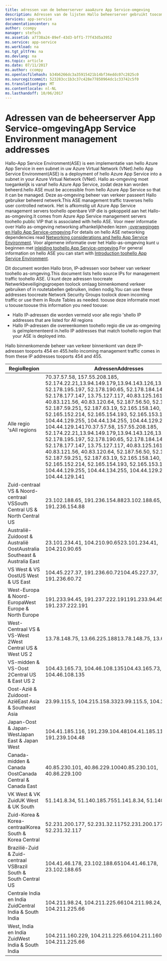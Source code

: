 ```yaml
---
title: adressen van de beheerserver aaaAzure App Service-omgeving
description: Adressen van de lijsten Hallo beheerserver gebruikt toocommand een App-serviceomgeving
services: app-service
documentationcenter: na
author: ccompy
manager: stefsch
ms.assetid: a7738a24-89ef-43d3-bff1-77f43d5a3952
ms.service: app-service
ms.workload: na
ms.tgt_pltfrm: na
ms.devlang: na
ms.topic: article
ms.date: 07/11/2017
ms.author: ccompy
ms.openlocfilehash: b34b6266dc3a35915421b14bf34eddc07c2825c0
ms.sourcegitcommit: 523283cc1b3c37c428e77850964dc1c33742c5f0
ms.translationtype: MT
ms.contentlocale: nl-NL
ms.lasthandoff: 10/06/2017
---
```

# <a name="app-service-environment-management-addresses"></a><span data-ttu-id="e6828-103">Adressen van de beheerserver App Service-omgeving</span><span class="sxs-lookup"><span data-stu-id="e6828-103">App Service Environment management addresses</span></span>

<span data-ttu-id="e6828-104">Hallo-App Service Environment(ASE) is een implementatie van hello Azure App Service in een subnet in uw Azure Virtual Network (VNet).</span><span class="sxs-lookup"><span data-stu-id="e6828-104">hello App Service Environment(ASE) is a deployment of hello Azure App Service into a subnet in your Azure Virtual Network (VNet).</span></span>  <span data-ttu-id="e6828-105">Hallo as-omgeving moet toegankelijk is vanaf hello Azure App Service, zodat deze kan worden beheerd.</span><span class="sxs-lookup"><span data-stu-id="e6828-105">hello ASE must be accessible from hello Azure App Service so that it can be managed.</span></span>  <span data-ttu-id="e6828-106">Deze as-omgeving beheer van verkeer passeert Hallo gebruiker beheerd netwerk.</span><span class="sxs-lookup"><span data-stu-id="e6828-106">This ASE management traffic traverses hello user controlled network.</span></span>  <span data-ttu-id="e6828-107">Het is afkomstig uit Azure App Service management servers toohello openbare VIP die is gekoppeld aan het Hallo-as-omgeving.</span><span class="sxs-lookup"><span data-stu-id="e6828-107">It comes from Azure App Service management servers toohello public VIP that is associated with hello ASE.</span></span>  <span data-ttu-id="e6828-108">Voor meer informatie over Hallo as-omgeving networking afhankelijkheden lezen [-overwegingen en Hallo App Service-omgeving][networking].</span><span class="sxs-lookup"><span data-stu-id="e6828-108">For details on hello ASE networking dependencies read [Networking considerations and hello App Service Environment][networking].</span></span>  <span data-ttu-id="e6828-109">Voor algemene informatie over het Hallo-as-omgeving kunt u beginnen met [inleiding toohello App Service-omgeving][intro].</span><span class="sxs-lookup"><span data-stu-id="e6828-109">For general information on hello ASE you can start with [Introduction toohello App Service Environment][intro].</span></span>

<span data-ttu-id="e6828-110">Dit document worden Hallo bron, IP-adressen voor beheer van verkeer toohello as-omgeving.</span><span class="sxs-lookup"><span data-stu-id="e6828-110">This document lists hello source IPs for management traffic toohello ASE.</span></span> <span data-ttu-id="e6828-111">U kunt deze adressen toocreate Netwerkbeveiligingsgroepen toolock omlaag binnenkomend verkeer gebruiken of in routetabellen gebruiken, indien nodig.</span><span class="sxs-lookup"><span data-stu-id="e6828-111">You can use these addresses toocreate Network Security Groups toolock down incoming traffic or use them in Route Tables as needed.</span></span>  <span data-ttu-id="e6828-112">toouse deze informatie moet u toouse:</span><span class="sxs-lookup"><span data-stu-id="e6828-112">toouse this information you need toouse:</span></span>

* <span data-ttu-id="e6828-113">Hallo IP-adressen die worden vermeld voor alle regio 's</span><span class="sxs-lookup"><span data-stu-id="e6828-113">hello IP addresses that are listed for All regions</span></span>
* <span data-ttu-id="e6828-114">Hallo IP-adressen die overeenkomen toohello regio die uw as-omgeving is geïmplementeerd in.</span><span class="sxs-lookup"><span data-stu-id="e6828-114">hello IP addresses that match toohello region that your ASE is deployed into.</span></span>

<span data-ttu-id="e6828-115">Hallo binnenkomende beheer van verkeer binnenkomt van deze IP-adressen tooports 454 en 455.</span><span class="sxs-lookup"><span data-stu-id="e6828-115">hello incoming management traffic comes in from these IP addresses tooports 454 and 455.</span></span>

| <span data-ttu-id="e6828-116">Regio</span><span class="sxs-lookup"><span data-stu-id="e6828-116">Region</span></span> | <span data-ttu-id="e6828-117">Adressen</span><span class="sxs-lookup"><span data-stu-id="e6828-117">Addresses</span></span> |
|--------|-----------|
| <span data-ttu-id="e6828-118">Alle regio 's</span><span class="sxs-lookup"><span data-stu-id="e6828-118">All regions</span></span> | <span data-ttu-id="e6828-119">70.37.57.58, 157.55.208.185, 52.174.22.21,13.94.149.179,13.94.143.126,13.94.141.115, 52.178.195.197, 52.178.190.65, 52.178.184.149, 52.178.177.147, 13.75.127.117, 40.83.125.161, 40.83.121.56, 40.83.120.64, 52.187.56.50, 52.187.63.37, 52.187.59.251, 52.187.63.19, 52.165.158.140, 52.165.152.214, 52.165.154.193, 52.165.153.122, 104.44.129.255, 104.44.134.255, 104.44.129.243, 104.44.129.141</span><span class="sxs-lookup"><span data-stu-id="e6828-119">70.37.57.58, 157.55.208.185, 52.174.22.21,13.94.149.179,13.94.143.126,13.94.141.115, 52.178.195.197, 52.178.190.65, 52.178.184.149, 52.178.177.147, 13.75.127.117, 40.83.125.161, 40.83.121.56, 40.83.120.64, 52.187.56.50, 52.187.63.37, 52.187.59.251, 52.187.63.19, 52.165.158.140, 52.165.152.214, 52.165.154.193, 52.165.153.122, 104.44.129.255, 104.44.134.255, 104.44.129.243, 104.44.129.141</span></span> |
| <span data-ttu-id="e6828-120">Zuid-centraal VS & Noord-centraal VS</span><span class="sxs-lookup"><span data-stu-id="e6828-120">South Central US & North Central US</span></span> | <span data-ttu-id="e6828-121">23.102.188.65, 191.236.154.88</span><span class="sxs-lookup"><span data-stu-id="e6828-121">23.102.188.65, 191.236.154.88</span></span> |
| <span data-ttu-id="e6828-122">Australië-Zuidoost & Australië Oost</span><span class="sxs-lookup"><span data-stu-id="e6828-122">Australia Southeast & Australia East</span></span> | <span data-ttu-id="e6828-123">23.101.234.41, 104.210.90.65</span><span class="sxs-lookup"><span data-stu-id="e6828-123">23.101.234.41, 104.210.90.65</span></span> |
| <span data-ttu-id="e6828-124">VS West & VS Oost</span><span class="sxs-lookup"><span data-stu-id="e6828-124">US West & US East</span></span> | <span data-ttu-id="e6828-125">104.45.227.37, 191.236.60.72</span><span class="sxs-lookup"><span data-stu-id="e6828-125">104.45.227.37, 191.236.60.72</span></span> |
| <span data-ttu-id="e6828-126">West-Europa & Noord-Europa</span><span class="sxs-lookup"><span data-stu-id="e6828-126">West Europe & North Europe</span></span> | <span data-ttu-id="e6828-127">191.233.94.45, 191.237.222.191</span><span class="sxs-lookup"><span data-stu-id="e6828-127">191.233.94.45, 191.237.222.191</span></span> |
| <span data-ttu-id="e6828-128">West-Centraal VS & VS-West 2</span><span class="sxs-lookup"><span data-stu-id="e6828-128">West Central US & West US 2</span></span> | <span data-ttu-id="e6828-129">13.78.148.75, 13.66.225.188</span><span class="sxs-lookup"><span data-stu-id="e6828-129">13.78.148.75, 13.66.225.188</span></span> |
| <span data-ttu-id="e6828-130">VS-midden & VS-Oost 2</span><span class="sxs-lookup"><span data-stu-id="e6828-130">Central US & East US 2</span></span> | <span data-ttu-id="e6828-131">104.43.165.73, 104.46.108.135</span><span class="sxs-lookup"><span data-stu-id="e6828-131">104.43.165.73, 104.46.108.135</span></span> |
| <span data-ttu-id="e6828-132">Oost-Azië & Zuidoost-Azië</span><span class="sxs-lookup"><span data-stu-id="e6828-132">East Asia & Southeast Asia</span></span> | <span data-ttu-id="e6828-133">23.99.115.5, 104.215.158.33</span><span class="sxs-lookup"><span data-stu-id="e6828-133">23.99.115.5, 104.215.158.33</span></span> |
| <span data-ttu-id="e6828-134">Japan-Oost & Japan-West</span><span class="sxs-lookup"><span data-stu-id="e6828-134">Japan East & Japan West</span></span> | <span data-ttu-id="e6828-135">104.41.185.116, 191.239.104.48</span><span class="sxs-lookup"><span data-stu-id="e6828-135">104.41.185.116, 191.239.104.48</span></span> |
| <span data-ttu-id="e6828-136">Canada-midden & Canada Oost</span><span class="sxs-lookup"><span data-stu-id="e6828-136">Canada Central & Canada East</span></span> | <span data-ttu-id="e6828-137">40.85.230.101, 40.86.229.100</span><span class="sxs-lookup"><span data-stu-id="e6828-137">40.85.230.101, 40.86.229.100</span></span> |
| <span data-ttu-id="e6828-138">VK West & VK Zuid</span><span class="sxs-lookup"><span data-stu-id="e6828-138">UK West & UK South</span></span> | <span data-ttu-id="e6828-139">51.141.8.34, 51.140.185.75</span><span class="sxs-lookup"><span data-stu-id="e6828-139">51.141.8.34, 51.140.185.75</span></span> |
| <span data-ttu-id="e6828-140">Zuid-Korea & Korea-centraal</span><span class="sxs-lookup"><span data-stu-id="e6828-140">Korea South & Korea Central</span></span> | <span data-ttu-id="e6828-141">52.231.200.177, 52.231.32.117</span><span class="sxs-lookup"><span data-stu-id="e6828-141">52.231.200.177, 52.231.32.117</span></span> |
| <span data-ttu-id="e6828-142">Brazilië-Zuid & Zuid-centraal VS</span><span class="sxs-lookup"><span data-stu-id="e6828-142">Brazil South & South Central US</span></span>| <span data-ttu-id="e6828-143">104.41.46.178, 23.102.188.65</span><span class="sxs-lookup"><span data-stu-id="e6828-143">104.41.46.178, 23.102.188.65</span></span> |
| <span data-ttu-id="e6828-144">Centrale India en India Zuid</span><span class="sxs-lookup"><span data-stu-id="e6828-144">Central India & South India</span></span> | <span data-ttu-id="e6828-145">104.211.98.24, 104.211.225.66</span><span class="sxs-lookup"><span data-stu-id="e6828-145">104.211.98.24, 104.211.225.66</span></span> |
| <span data-ttu-id="e6828-146">West, India en India Zuid</span><span class="sxs-lookup"><span data-stu-id="e6828-146">West India & South India</span></span> | <span data-ttu-id="e6828-147">104.211.160.229, 104.211.225.66</span><span class="sxs-lookup"><span data-stu-id="e6828-147">104.211.160.229, 104.211.225.66</span></span> |


<!-- LINKS -->
[networking]: ./network-info.md
[intro]: ./intro.md
